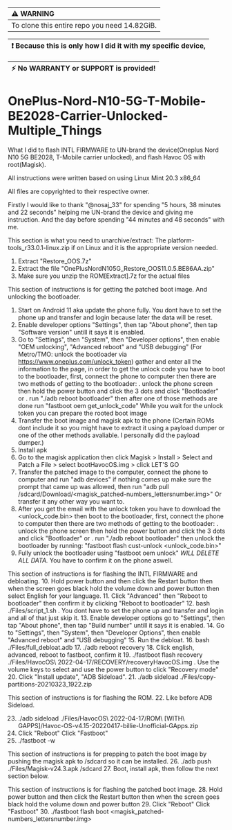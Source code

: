 | :warning: WARNING          |
|:---------------------------|
| To clone this entire repo you need 14.82GiB.      |

| :exclamation:  Because this is only how I did it with my specific device,   |
|-----------------------------------------|


| :zap:        No WARRANTY or SUPPORT is provided!   |
|-----------------------------------------|

# OnePlus-Nord-N10-5G-T-Mobile-BE2028-Carrier-Unlocked-Multiple_Things
What I did to flash INTL FIRMWARE to UN-brand the device(Oneplus Nord N10 5G BE2028, T-Mobile carrier unlocked), and flash Havoc OS with root(Magisk).

All instructions were written based on using Linux Mint 20.3 x86_64

All files are copyrighted to their respective owner.

Firstly I would like to thank "@nosaj_33" for spending "5 hours, 38 minutes and 22 seconds" helping me UN-brand the device and giving me instruction. And the day before spending "44 minutes and 48 seconds" with me.


This section is what you need to unarchive/extract:
The platform-tools_r33.0.1-linux.zip if on Linux and it is the appropriate version needed.
01. Extract "Restore_OOS.7z"
02. Extract the file "OnePlusNordN105G_Restore_OOS11.0.5.BE86AA.zip"
03. Make sure you unzip the ROM[Extract].7z for the actual files

This section of instructions is for getting the patched boot image. And unlocking the bootloader.
1. Start on Android 11 aka update the phone fully. You dont have to set the phone up and transfer and login because later the data will be reset.
2. Enable developer options  "Settings", then tap "About phone", then tap "Software version" untill it says it is enabled.
3. Go to "Settings", then "System", then "Developer options", then enable "OEM unlocking", "Advanced reboot" and "USB debugging"
(For Metro/TMO: unlock the bootloader via https://www.oneplus.com/unlock_token)
gather and enter all the information to the page,
in order to get the unlock code you have to boot to the bootloader,
first, connect the phone to computer
then there are two methods of getting to the bootloader:
. unlock the phone screen then hold the power button and click the 3 dots and click "Bootloader"
or
. run "./adb reboot bootloader"
then after one of those methods are done run "fastboot oem get_unlock_code"
While you wait for the unlock token you can prepare the rooted boot image
4. Transfer the boot image and magisk apk to the phone (Certain ROMs dont include it so you might have to extract it using a payload dumper or one of the other methods avaliable. I personally did the payload dumper.)
5. Install apk
6. Go to the magisk application then click Magisk > Install > Select and Patch a File > select bootHavocOS.img > click LET'S GO
7. Transfer the patched image to the computer, connect the phone to computer and run "adb devices" if nothing comes up make sure the prompt that came up was allowed, then run "adb pull /sdcard/Download/<magisk_patched-numbers_lettersnumber.img>"
Or transfer it any other way you want to.
8. After you get the email with the unlock token you have to download the <unlock_code.bin> then boot to the bootloader,
first, connect the phone to computer
then there are two methods of getting to the bootloader:
. unlock the phone screen then hold the power button and click the 3 dots and click "Bootloader"
or
. run "./adb reboot bootloader"
then unlock the bootloader by running: "fastboot flash cust-unlock <unlock_code.bin>"
9. Fully unlock the bootloader using "fastboot oem unlock" *WILL DELETE ALL DATA.* You have to confirm it on the phone aswell.

This section of instructions is for flashing the INTL FIRMWARE and debloating.
10. Hold power button and then click the Restart button then when the screen goes black hold the volume down and power button then select English for your language.
11. Click "Advanced" then "Reboot to bootloader" then confirm it by clicking "Reboot to bootloader"
12. bash ./Files/script_1.sh
. You dont have to set the phone up and transfer and login and all of that just skip it.
13. Enable developer options go to "Settings", then tap "About phone", then tap "Build number" untill it says it is enabled.
14. Go to "Settings", then "System", then "Developer Options", then enable "Advanced reboot" and "USB debugging"
15. Run the debloat.
16. bash ./Files/full_debloat.adb
17. ./adb reboot recovery
18. Click english, advanced, reboot to fastboot, confirm it
19. ./fastboot flash recovery ./Files/HavocOS\ 2022-04-17/RECOVERY/recoveryHavocOS.img
. Use the volume keys to select and use the power button to click "Recovery mode"
20. Click "Install update", "ADB Sideload".
21. ./adb sideload ./Files/copy-partitions-20210323_1922.zip

This section of instructions is for flashing the ROM.
22. Like before ADB Sideload.

23. ./adb sideload ./Files/HavocOS\ 2022-04-17/ROM\ \[WITH\ GAPPS\]/Havoc-OS-v4.15-20220417-billie-Unofficial-GApps.zip
24. Click "Reboot" Click "Fastboot"
25. ./fastboot -w

This section of instructions is for prepping to patch the boot image by pushing the magisk apk to /sdcard so it can be installed.
26. ./adb push ./Files/Magisk-v24.3.apk /sdcard
27. Boot, install apk, then follow the next section below.

This section of instructions is for flashing the patched boot image.
28. Hold power button and then click the Restart button then when the screen goes black hold the volume down and power button
29. Click "Reboot" Click "Fastboot"
30. ./fastboot flash boot <magisk_patched-numbers_lettersnumber.img>
